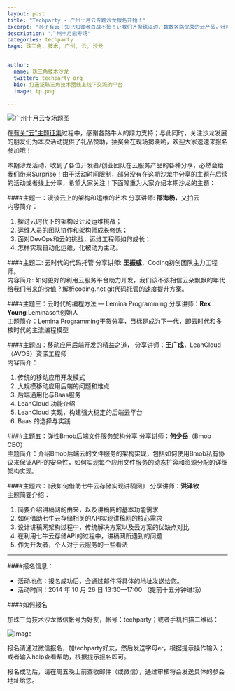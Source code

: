 ```yaml
---
layout: post
title: "Techparty - 广州十月云专题沙龙报名开始！"
excerpt: "孙子有云：知己知彼者百战不殆！让我们齐聚珠江边，数数各路优秀的云产品，吐吐各种坑爹的槽，更可与初创团队 face to face 摩擦出火花!"
description: "广州十月云专场"
categories: techparty
tags: 珠三角, 技术, 广州, 云, 沙龙


author:
  name: 珠三角技术沙龙
  twitter: techparty_org
  bio: 打造泛珠三角技术圈线上线下交流的平台
  image: tp.png

---
```


![广州十月云专场题图](http://ww1.sinaimg.cn/large/6907a9d0gw1el9dyiun7gj20ez0fc758.jpg)

在[有关“云”主题征集](http://techparty.org/techparty/2014/10/13/gztechparty-cloud-stuff-with-startups/)过程中，感谢各路牛人的鼎力支持；与此同时，关注沙龙发展的朋友们为本次活动提供了礼品赞助，抽奖会在现场揭晓哟，欢迎大家速速来报名参加哦！
  
本期沙龙活动，收到了各位开发者/创业团队在云服务产品的各种分享，必然会给我们带来Surprise！由于活动时间限制，部分没有在这期沙龙中分享的主题在后续的活动或者线上分享，希望大家关注！下面隆重为大家介绍本期沙龙的主题：

####主题一：漫谈云上的架构和运维的艺术
分享讲师: **邵海杨**，又拍云  
内容简介：

1. 探讨云时代下的架构设计及运维挑战；
2. 运维人员的团队协作和架构师成长修炼；
3. 面对DevOps和云的挑战，运维工程师如何成长；
4. 怎样实现自动化运维，化被动为主动。


####主题二: 云时代的代码托管
分享讲师: **王振威**，Coding初创团队主力工程师。  
内容简介: 如何更好的利用云服务平台助力开发，我们该不该相信云朵飘飘的年代给我们带来的价值？解析coding.net git代码托管的速度提升方案。


####主题三：云时代的编程方法 — Lemina Programming
分享讲师：**Rex Young**  Leminasoft创始人  
主题简介：Lemina Programming干货分享，目标是成为下一代，即云时代和多核时代的主流编程模型


####主题四：移动应用后端开发的精益之道，
分享讲师：**王广成**，LeanCloud（AVOS）资深工程师  
内容简介：

1. 传统的移动应用开发模式
2. 大规模移动应用后端的问题和难点
3. 后端通用化与Baas服务
4. LeanCloud 功能介绍
5. LeanCloud 实现，构建强大稳定的后端云平台
6. Baas 的选择与实践


####主题五：弹性Bmob后端文件服务架构分享
分享讲师：**何少岳**（Bmob CEO）  
主题简介：介绍Bmob后端云的文件服务的架构实现，包括如何使用Bmob私有协议来保证APP的安全性，如何实现每个应用文件服务的动态扩容和资源分配的详细架构实现。


####主题六：《我如何借助七牛云存储实现讲稿网》
分享讲师：**洪泽钦**  
主题简要介绍：

1. 简要介绍讲稿网的由来，以及讲稿网的基本功能需求
2. 如何借助七牛云存储相关的API实现讲稿网的核心需求
3. 设计讲稿网架构过程中，传统解决方案以及云方案的优缺点对比
4. 在利用七牛云存储API的过程中，讲稿网所遇到的问题
5. 作为开发者，个人对于云服务的一些看法
  
---

####报名信息：

* 活动地点：报名成功后，会通过邮件将具体的地址发送给您。
* 活动时间：2014 年 10 月 26 日 13:30—17:00 （提前十五分钟进场）

####如何报名

加珠三角技术沙龙微信帐号为好友，帐号：techparty；或者手机扫描二维码：

![image](http://ww1.sinaimg.cn/large/61c18847gw1e9tzpizmjsj208c08cjs1.jpg)

报名请通过微信报名，加techparty好友，然后发送字母er，根据提示操作输入；或者输入help查看帮助，根据提示报名即可。

报名成功后，请在周五晚上前查收邮件（或微信），通过审核将会发送具体的参会地址给您。